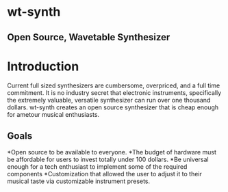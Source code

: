 # wt-synth
## Open Source, Wavetable Synthesizer

# Introduction 
Current full sized synthesizers are cumbersome, overpriced, and a full time commitment. It is no industry secret that electronic instruments, specifically the extremely valuable, versatile synthesizer can run over one thousand dollars.
wt-synth creates an open source synthesizer that is cheap enough for ametour musical enthusiasts. 

## Goals
  *Open source to be available to everyone.
  *The budget of hardware must be affordable for users to invest totally under 100 dollars.
  *Be universal enough for a tech enthusiast to implement some of the required components
  *Customization that allowed the user to adjust it to their musical taste via customizable instrument presets. 

